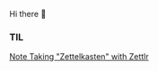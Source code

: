 Hi there 👋

### TIL
[Note Taking "Zettelkasten" with Zettlr](./TIL/202007122020-note-taking-zettelkasten-with-zettlr.md)




